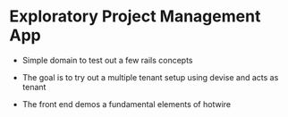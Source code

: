 # Exploratory Project Management App

* Simple domain to test out a few rails concepts

* The goal is to try out a multiple tenant setup using devise and acts as tenant

* The front end demos a fundamental elements of hotwire
